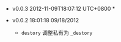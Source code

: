 * v0.0.3 2012-11-09T18:07:12 UTC+0800
  * 

* v0.0.2 18:01:18 09/18/2012
  * `destory` 调整私有为 `_destory`
